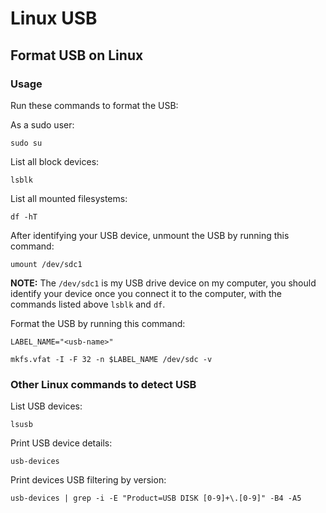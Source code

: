 # Linux USB

## Format USB on Linux

### Usage

Run these commands to format the USB:

As a sudo user:
```shell
sudo su
```

List all block devices:
```shell
lsblk
```

List all mounted filesystems:
```shell
df -hT
```

After identifying your USB device, unmount the USB by running this command:
```shell
umount /dev/sdc1
```

**NOTE:** The `/dev/sdc1` is my USB drive device on my computer, you should identify your device once you connect it to the computer, with the commands listed above `lsblk` and `df`.

Format the USB by running this command:
```shell
LABEL_NAME="<usb-name>"

mkfs.vfat -I -F 32 -n $LABEL_NAME /dev/sdc -v
```

### Other Linux commands to detect USB

List USB devices:
```shell
lsusb
```

Print USB device details:
```shell
usb-devices
```

Print devices USB filtering by version:
```shell
usb-devices | grep -i -E "Product=USB DISK [0-9]+\.[0-9]" -B4 -A5
```
